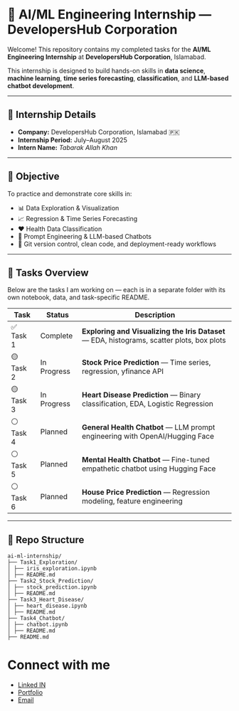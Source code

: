 # 🧠 AI/ML Engineering Internship — DevelopersHub Corporation

Welcome! This repository contains my completed tasks for the **AI/ML Engineering Internship** at **DevelopersHub Corporation**, Islamabad.

This internship is designed to build hands-on skills in **data science**, **machine learning**, **time series forecasting**, **classification**, and **LLM-based chatbot development**.

---

## 📅 Internship Details

- **Company:** DevelopersHub Corporation, Islamabad 🇵🇰
- **Internship Period:** July–August 2025
- **Intern Name:** *Tabarak Allah Khan*

---

## 🚀 Objective

To practice and demonstrate core skills in:
- 📊 Data Exploration & Visualization
- 📈 Regression & Time Series Forecasting
- ❤️ Health Data Classification
- 🤖 Prompt Engineering & LLM-based Chatbots
- 📂 Git version control, clean code, and deployment-ready workflows

---

## 📂 Tasks Overview

Below are the tasks I am working on — each is in a separate folder with its own notebook, data, and task-specific README.

| Task | Status | Description |
|------|--------|--------------|
| ✅ Task 1 | Complete | **Exploring and Visualizing the Iris Dataset** — EDA, histograms, scatter plots, box plots |
| 🟡 Task 2 | In Progress | **Stock Price Prediction** — Time series, regression, yfinance API |
| 🟡 Task 3 | In Progress | **Heart Disease Prediction** — Binary classification, EDA, Logistic Regression |
| ⚪ Task 4 | Planned | **General Health Chatbot** — LLM prompt engineering with OpenAI/Hugging Face |
| ⚪ Task 5 | Planned | **Mental Health Chatbot** — Fine-tuned empathetic chatbot using Hugging Face |
| ⚪ Task 6 | Planned | **House Price Prediction** — Regression modeling, feature engineering |

---

## 📌 Repo Structure

```
ai-ml-internship/
├── Task1_Exploration/
│ ├── iris_exploration.ipynb
│ ├── README.md
├── Task2_Stock_Prediction/
│ ├── stock_prediction.ipynb
│ ├── README.md
├── Task3_Heart_Disease/
│ ├── heart_disease.ipynb
│ ├── README.md
├── Task4_Chatbot/
│ ├── chatbot.ipynb
│ ├── README.md
├── README.md
```

# Connect with me

+ [Linked IN](https://www.linkedin.com/in/tabarakallahkhan/)
+ [Portfolio](https://my-portfolio-nu-topaz-64.vercel.app/)
+ [Email](tabarakalizai861@gmail.com)